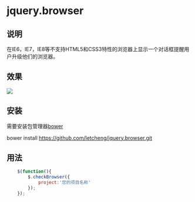 # jquery.browser

## 说明

 在IE6，IE7，IE8等不支持HTML5和CSS3特性的浏览器上显示一个对话框提醒用户升级他们的浏览器。

## 效果

![](https://github.com/letcheng/jquery.browser/raw/master/images/result.png)

## 安装
 
 需要安装包管理器[bower](http://bower.io/)
 
 bower install https://github.com/letcheng/jquery.browser.git

## 用法

```javascript
    $(function(){
        $.checkBrowser({
            project:'您的项目名称'
        });
    });
```
